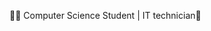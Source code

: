 👩‍💻 Computer Science Student | IT technician🔧


<!---
nandofromthebando/nandofromthebando is a ✨ special ✨ repository because its `README.md` (this file) appears on your GitHub profile.
You can click the Preview link to take a look at your changes.
--->
